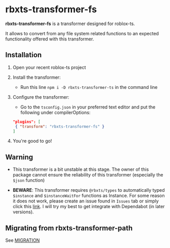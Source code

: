 # rbxts-transformer-fs

**rbxts-transformer-fs** is a transformer designed for roblox-ts.

It allows to convert from any file system related functions to an expected functionality offered with this transformer.

## Installation

1. Open your recent roblox-ts project

2. Install the transformer:

   - Run this line `npm i -D rbxts-transformer-ts` in the command line

3. Configure the transformer:

   - Go to the `tsconfig.json` in your preferred text editor and put the following under compilerOptions:

   ```json
   "plugins": [
   	{ "transform": "rbxts-transformer-fs" }
   ]
   ```

4. You're good to go!

## Warning

- This transformer is a bit unstable at this stage. The owner of this package cannot ensure the reliability of this transformer (especially the `$json` function)

- **BEWARE**: This transformer requires `@rbxts/types` to automatically typed `$instance` and `$instanceWaitFor` functions as Instance. For some reason it does not work, please create an issue found in `Issues` tab or simply click this [link](https://github.com/memothelemo/rbxts-transformer-fs). I will try my best to get integrate with Dependabot (in later versions).

## Migrating from rbxts-transformer-path

See [MIGRATION](MIGRATION.md)
